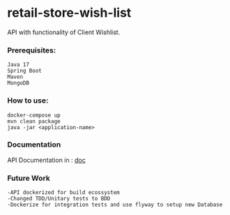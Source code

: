 # retail-store-wish-list

API with functionality of Client Wishlist.

### Prerequisites:
```
Java 17
Spring Boot
Maven
MongoDB
```

### How to use:
```
docker-compose up
mvn clean package
java -jar <application-name>
```

### Documentation

API Documentation in :
[doc](https://github.com/bandrosh/https://github.com/bandrosh/retail-store-wish-list/doc/wishlist-api.yaml)

### Future Work
```
-API dockerized for build ecossystem
-Changed TDD/Unitary tests to BDD
-Dockerize for integration tests and use flyway to setup new Database
``` 
